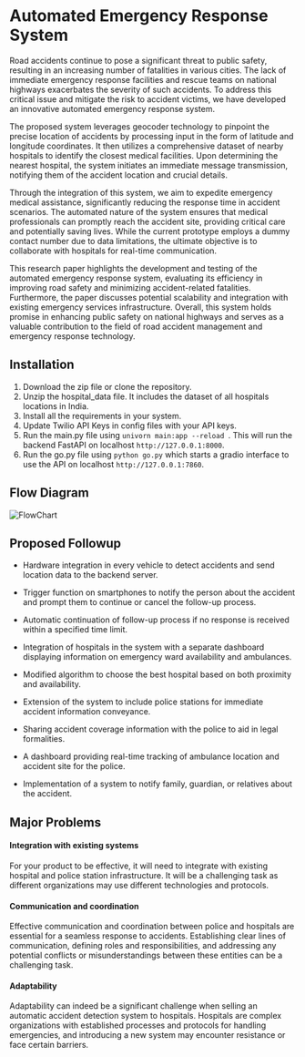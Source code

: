 # Automated Emergency Response System

Road accidents continue to pose a significant threat to public safety, resulting in an increasing number of fatalities in various cities. The lack of immediate emergency response facilities and rescue teams on national highways exacerbates the severity of such accidents. To address this critical issue and mitigate the risk to accident victims, we have developed an innovative automated emergency response system.

The proposed system leverages geocoder technology to pinpoint the precise location of accidents by processing input in the form of latitude and longitude coordinates. It then utilizes a comprehensive dataset of nearby hospitals to identify the closest medical facilities. Upon determining the nearest hospital, the system initiates an immediate message transmission, notifying them of the accident location and crucial details.

Through the integration of this system, we aim to expedite emergency medical assistance, significantly reducing the response time in accident scenarios. The automated nature of the system ensures that medical professionals can promptly reach the accident site, providing critical care and potentially saving lives. While the current prototype employs a dummy contact number due to data limitations, the ultimate objective is to collaborate with hospitals for real-time communication.

This research paper highlights the development and testing of the automated emergency response system, evaluating its efficiency in improving road safety and minimizing accident-related fatalities. Furthermore, the paper discusses potential scalability and integration with existing emergency services infrastructure. Overall, this system holds promise in enhancing public safety on national highways and serves as a valuable contribution to the field of road accident management and emergency response technology.

## Installation

1. Download the zip file or clone the repository.
2. Unzip the hospital_data file. It includes the dataset of all hospitals locations in India.
3. Install all the requirements in your system.
4. Update Twilio API Keys in config files with your API keys.
5. Run the main.py file using ```univorn main:app --reload ```. This will run the backend FastAPI on localhost ```http://127.0.0.1:8000```.
6. Run the go.py file using ```python go.py``` which starts a gradio interface to use the API on localhost ```http://127.0.0.1:7860```.

## Flow Diagram

![FlowChart](https://github.com/vivekkumar7089/Automatic-Accident-Detection/assets/60113444/9fc9064e-eb62-4bf6-8d0c-5491d5867a22)


## Proposed Followup

- Hardware integration in every vehicle to detect accidents and send location data to the backend server.

- Trigger function on smartphones to notify the person about the accident and prompt them to continue or cancel the follow-up process.

- Automatic continuation of follow-up process if no response is received within a specified time limit.

- Integration of hospitals in the system with a separate dashboard displaying information on emergency ward availability and ambulances.

- Modified algorithm to choose the best hospital based on both proximity and availability.

- Extension of the system to include police stations for immediate accident information conveyance.

- Sharing accident coverage information with the police to aid in legal formalities.

- A dashboard providing real-time tracking of ambulance location and accident site for the police.

- Implementation of a system to notify family, guardian, or relatives about the accident.

## Major Problems

#### Integration with existing systems
For your product to be effective, it will need to integrate with existing hospital and police station infrastructure. It will be a challenging task as different organizations may use different technologies and protocols.

#### Communication and coordination
Effective communication and coordination between police and hospitals are essential for a seamless response to accidents. Establishing clear lines of communication, defining roles and responsibilities, and addressing any potential conflicts or misunderstandings between these entities can be a challenging task.

#### Adaptability 
Adaptability can indeed be a significant challenge when selling an automatic accident detection system to hospitals. Hospitals are complex organizations with established processes and protocols for handling emergencies, and introducing a new system may encounter resistance or face certain barriers.
  

